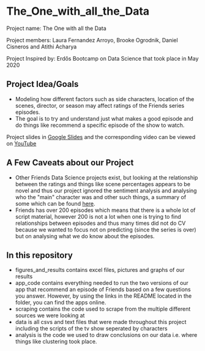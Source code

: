 # The_One_with_all_the_Data

Project name: The One with all the Data

Project members: Laura Fernandez Arroyo, Brooke Ogrodnik, Daniel Cisneros and Atithi Acharya

Project Inspired by: Erd&#337;s Bootcamp on Data Science that took place in May 2020

## Project Idea/Goals
- Modeling how different factors such as side characters, location of the scenes, director, or season may affect ratings of the Friends series episodes. 
- The goal is to try and understand just what makes a good episode and do things like recommend a specific episode of the show to watch.

Project slides in [Google Slides]( ) and the corresponding video can be viewed on [YouTube](  ) 

## A Few Caveats about our Project
- Other Friends Data Science projects exist, but looking at the relationship between the ratings and things like scene percentages appears to be novel and thus our project ignored the sentiment analysis and analysing who the "main" character was and other such things, a summary of some which can be found [here](https://towardsdatascience.com/the-one-with-all-the-friends-analysis-59dafcec19c5).  
- Friends has over 200 episodes which means that there is a whole lot of script material, however 200 is not a lot when one is trying to find relationships between episodes and thus many times did not do CV because we wanted to focus not on predicting (since the series is over) but on analysing what we do know about the episodes.

## In this repository
- figures_and_results contains excel files, pictures and graphs of our results
- app_code contains everything needed to run the two versions of our app that recommend an episode of Friends based on a few questions you answer.  However, by using the links in the README located in the folder, you can find the apps online.
- scraping contains the code used to scrape from the multiple different sources we were looking at
- data is all csvs and text files that were made throughout this project including the scripts of the tv show seperated by characters
- analysis is the code we used to draw conclusions on our data i.e. where things like clustering took place.
